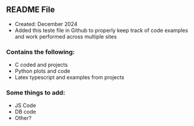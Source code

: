 ## README File

- Created: December 2024
- Added this teste file in Github to properly keep track of code examples and work performed across multiple sites

### Contains the following:

- C coded and projects
- Python plots and code
- Latex typescript and examples from projects

### Some things to add: 
* JS Code
* DB code
* Other? 
